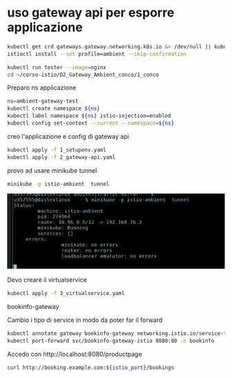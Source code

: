 # uso gateway api per esporre applicazione




```bash
kubectl get crd gateways.gateway.networking.k8s.io &> /dev/null || kubectl apply -f manifests/gateway-api-1.3.0-install.yaml
istioctl install --set profile=ambient --skip-confirmation
```

```bash
kubectl run tester --image=nginx
cd ~/corso-istio/D2_Gateway_Ambient_conco/1_conco
```
Preparo ns applicazione

```bash
ns=ambient-gateway-test
kubectl create namespace ${ns}
kubectl label namespace ${ns} istio-injection=enabled
kubectl config set-context --current --namespace=${ns}
```

creo l'applicazione e config di gateway api

```bash
kubectl apply -f 1_setupenv.yaml
kubectl apply -f 2_gateway-api.yaml
```

provo ad usare minikube tunnel

```bash
minikube -p istio-ambient  tunnel
```

![minikube-tunnel](minikube-tunnel.png)


Devo creare il virtualservice

```bash
kubectl apply -f 3_virtualservice.yaml
```

bookinfo-gateway


Cambio i tipo di service in modo da poter far il forward

```bash
kubectl annotate gateway bookinfo-gateway networking.istio.io/service-type=ClusterIP
kubectl port-forward svc/bookinfo-gateway-istio 8080:80 -n bookinfo
```

Accedo con http://localhost:8080/productpage 


```bash
curl http://booking.example.com:${istio_port}/bookings
```


